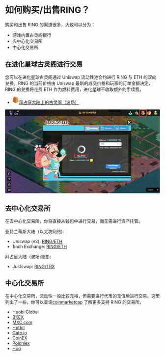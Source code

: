 # 如何购买/出售RING？

购买和出售 RING 的渠道很多，大致可以分为：

- 游戏内置古灵阁银行
- 去中心化交易所
- 中心化交易所

## 在进化星球古灵阁进行交易

您可以在进化星球古灵阁通过 Uniswap 流动性池合约进行 RING 与 ETH 的双向兑换，RING 的当前价格由 Uniswap 最新的成交价格和玩家的订单金额决定，RING 的兑换将花费 ETH 作为燃料费用，进化星球不收取额外的手续费。

* ![古灵阁](../../.gitbook/assets/gringott.png)[拜占庭大陆上的古灵阁（波场）](https://www.evolution.land/land/2/bank/buy-ring)

![购买和出售RING](../../.gitbook/assets/image%20%283%29.png)

## 去中心化交易所

在去中心化交易所，你将直接从钱包中进行交易，而无需进行资产托管。

亚特兰蒂斯大陆（以太坊网络):

* Uniswap \(v2\): [RING/ETH](https://info.uniswap.org/token/0x9469d013805bffb7d3debe5e7839237e535ec483)
* 1inch Exchange: [RING/ETH](https://1inch.exchange/#/RING/ETH)

拜占庭大陆（波场网络):


* Justswap: [RING/TRX](https://justswap.io/#/scan/detail/trx/TL175uyihLqQD656aFx3uhHYe1tyGkmXaW)

## 中心化交易所

在中心化交易所，流动性一般比较充裕，但需要进行代币的充值后进行交易。这里列出了一些，你可以查询[coinmarketcap](https://coinmarketcap.com/currencies/darwinia-network/markets/) 了解更多支持 RING 的交易所。

* [Huobi Global](https://www.hbg.com/en-us/exchange/ring_usdt)
* [BKEX](https://www.bkex.com/trade/RING_USDT)
* [MXC.com](https://www.mxc.com/trade/easy#RING_USDT)
* [Hotbit](https://www.hotbit.io/exchange?symbol=RING_USDT)
* [Gate.io](https://gate.io/trade/ring_usdt)
* [CoinEX](https://www.coinex.com/trading?currency=usdt&dest=ring&tab=limit)
* [Poloniex](https://poloniex.com/exchange#usdt_ring)
* [Hoo](https://hoo.com/spot/ring-usdt)